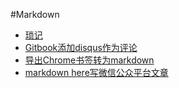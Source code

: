 #Markdown

- [琐记](pieces.md)
- [Gitbook添加disqus作为评论](gitbook_disqus.md)
- [导出Chrome书签转为markdown](chrome_mark2_md.md)
- [markdown here写微信公众平台文章](wx_md.md)
